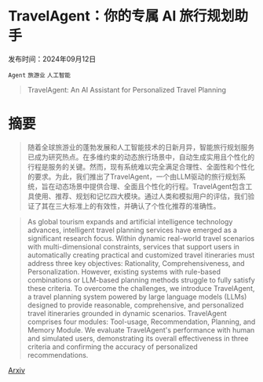 # TravelAgent：你的专属 AI 旅行规划助手

发布时间：2024年09月12日

`Agent` `旅游业` `人工智能`

> TravelAgent: An AI Assistant for Personalized Travel Planning

# 摘要

> 随着全球旅游业的蓬勃发展和人工智能技术的日新月异，智能旅行规划服务已成为研究热点。在多维约束的动态旅行场景中，自动生成实用且个性化的行程是服务的关键。然而，现有系统难以完全满足合理性、全面性和个性化的要求。为此，我们推出了TravelAgent，一个由LLM驱动的旅行规划系统，旨在动态场景中提供合理、全面且个性化的行程。TravelAgent包含工具使用、推荐、规划和记忆四大模块。通过人类和模拟用户的评估，我们验证了其在三大标准上的有效性，并确认了个性化推荐的准确性。

> As global tourism expands and artificial intelligence technology advances, intelligent travel planning services have emerged as a significant research focus. Within dynamic real-world travel scenarios with multi-dimensional constraints, services that support users in automatically creating practical and customized travel itineraries must address three key objectives: Rationality, Comprehensiveness, and Personalization. However, existing systems with rule-based combinations or LLM-based planning methods struggle to fully satisfy these criteria. To overcome the challenges, we introduce TravelAgent, a travel planning system powered by large language models (LLMs) designed to provide reasonable, comprehensive, and personalized travel itineraries grounded in dynamic scenarios. TravelAgent comprises four modules: Tool-usage, Recommendation, Planning, and Memory Module. We evaluate TravelAgent's performance with human and simulated users, demonstrating its overall effectiveness in three criteria and confirming the accuracy of personalized recommendations.

[Arxiv](https://arxiv.org/abs/2409.08069)